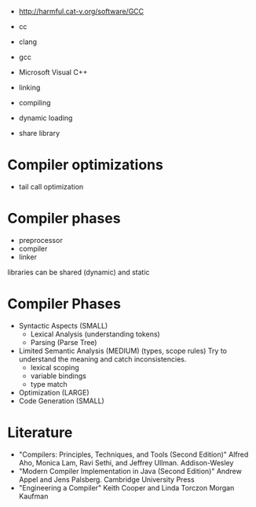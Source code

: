 - http://harmful.cat-v.org/software/GCC

- cc
- clang
- gcc
- Microsoft Visual C++

- linking
- compiling
- dynamic loading
- share library

# Compiler optimizations

- tail call optimization

# Compiler phases
- preprocessor
- compiler
- linker

libraries can be shared (dynamic) and static

# Compiler Phases
- Syntactic Aspects (SMALL)
    + Lexical Analysis (understanding tokens)
    + Parsing (Parse Tree)
- Limited Semantic Analysis (MEDIUM) (types, scope rules) Try to understand the meaning and catch inconsistencies.
    + lexical scoping
    + variable bindings
    + type match
- Optimization (LARGE)
- Code Generation (SMALL)


# Literature
- "Compilers: Principles, Techniques, and Tools (Second Edition)" Alfred Aho, Monica Lam, Ravi Sethi, and Jeffrey Ullman.  Addison-Wesley
- "Modern Compiler Implementation in Java (Second Edition)" Andrew Appel and Jens Palsberg.  Cambridge University Press
- "Engineering a Compiler" Keith Cooper and Linda Torczon Morgan Kaufman
